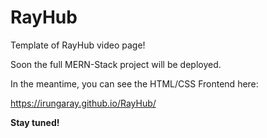 # RayHub

Template of RayHub video page!

Soon the full MERN-Stack project will be deployed.

In the meantime, you can see the HTML/CSS Frontend here:

https://irungaray.github.io/RayHub/

**Stay tuned!**
